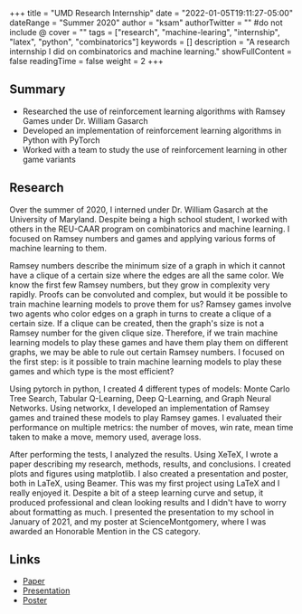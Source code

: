 +++
title = "UMD Research Internship"
date = "2022-01-05T19:11:27-05:00"
dateRange = "Summer 2020"
author = "ksam"
authorTwitter = "" #do not include @
cover = ""
tags = ["research", "machine-learing", "internship", "latex", "python", "combinatorics"]
keywords = []
description = "A research internship I did on combinatorics and machine learning."
showFullContent = false
readingTime = false
weight = 2
+++

## Summary

- Researched the use of reinforcement learning algorithms with Ramsey Games under Dr. William Gasarch
- Developed an implementation of reinforcement learning algorithms in Python with PyTorch
- Worked with a team to study the use of reinforcement learning in other game variants

## Research

Over the summer of 2020, I interned under Dr. William Gasarch at the University of Maryland. Despite being a high school student, I worked with others in the REU-CAAR program on combinatorics and machine learning. I focused on Ramsey numbers and games and applying various forms of machine learning to them.

Ramsey numbers describe the minimum size of a graph in which it cannot have a clique of a certain size where the edges are all the same color. We know the first few Ramsey numbers, but they grow in complexity very rapidly. Proofs can be convoluted and complex, but would it be possible to train machine learning models to prove them for us? Ramsey games involve two agents who color edges on a graph in turns to create a clique of a certain size. If a clique can be created, then the graph's size is not a Ramsey number for the given clique size. Therefore, if we train machine learning models to play these games and have them play them on different graphs, we may be able to rule out certain Ramsey numbers. I focused on the first step: is it possible to train machine learning models to play these games and which type is the most efficient?

Using pytorch in python, I created 4 different types of models: Monte Carlo Tree Search, Tabular Q-Learning, Deep Q-Learning, and Graph Neural Networks. Using networkx, I developed an implementation of Ramsey games and trained these models to play Ramsey games. I evaluated their performance on multiple metrics: the number of moves, win rate, mean time taken to make a move, memory used, average loss.

After performing the tests, I analyzed the results. Using XeTeX, I wrote a paper describing my research, methods, results, and conclusions. I created plots and figures using matplotlib. I also created a presentation and poster, both in LaTeX, using Beamer. This was my first project using LaTeX and I really enjoyed it. Despite a bit of a steep learning curve and setup, it produced professional and clean looking results and I didn't have to worry about formatting as much. I presented the presentation to my school in January of 2021, and my poster at ScienceMontgomery, where I was awarded an Honorable Mention in the CS category.

## Links

- [Paper](/files/umd-research-paper.pdf)
- [Presentation](/files/umd-research-presentation.pdf)
- [Poster](/files/umd-research-poster.pdf)
